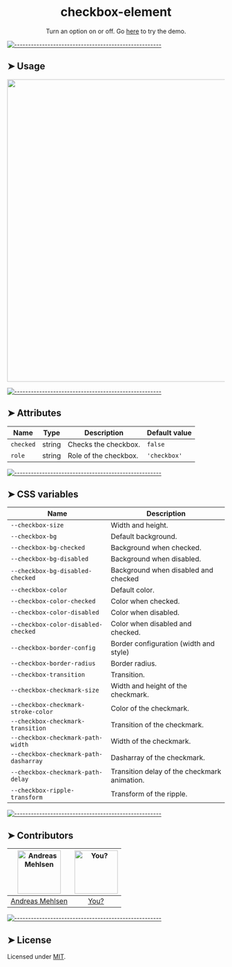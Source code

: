 <h1 align="center">checkbox-element</h1>
<p align="center">Turn an option on or off. Go <a href="http://elem.dev/demo/checkbox">here</a> to try the demo.</p>


[![-----------------------------------------------------](https://raw.githubusercontent.com/andreasbm/readme/master/assets/lines/colored.png)](#usage)

## ➤ Usage
<a href="http://elem.dev/demo/checkbox" align="center">
  <img src="https://raw.githubusercontent.com/andreasbm/elements/documentation/screenshots/checkbox-element.png?token=AF-iBQSqMzuMAQ5EiwnHa2DFSM_IS0ihks5cg7uDwA%3D%3D" width="700" />
<a/>


[![-----------------------------------------------------](https://raw.githubusercontent.com/andreasbm/readme/master/assets/lines/colored.png)](#attributes)

## ➤ Attributes

| Name | Type | Description | Default value |
| ------- | ------- | ------- | ------- |
| `checked` | string | Checks the checkbox. | `false` |
| `role` | string | Role of the checkbox. | `'checkbox'` |


[![-----------------------------------------------------](https://raw.githubusercontent.com/andreasbm/readme/master/assets/lines/colored.png)](#css-variables)

## ➤ CSS variables

| Name | Description |
| ------- | ------- |
| `--checkbox-size` | Width and height. |
| `--checkbox-bg` | Default background. |
| `--checkbox-bg-checked` | Background when checked. |
| `--checkbox-bg-disabled` | Background when disabled. |
| `--checkbox-bg-disabled-checked` | Background when disabled and checked |
| `--checkbox-color` | Default color. |
| `--checkbox-color-checked` | Color when checked. |
| `--checkbox-color-disabled` | Color when disabled. |
| `--checkbox-color-disabled-checked` | Color when disabled and checked. |
| `--checkbox-border-config` | Border configuration (width and style) |
| `--checkbox-border-radius` | Border radius. |
| `--checkbox-transition` | Transition. |
| `--checkbox-checkmark-size` | Width and height of the checkmark. |
| `--checkbox-checkmark-stroke-color` | Color of the checkmark. |
| `--checkbox-checkmark-transition` | Transition of the checkmark. |
| `--checkbox-checkmark-path-width` | Width of the checkmark. |
| `--checkbox-checkmark-path-dasharray` | Dasharray of the checkmark. |
| `--checkbox-checkmark-path-delay` | Transition delay of the checkmark animation. |
| `--checkbox-ripple-transform` | Transform of the ripple. |


[![-----------------------------------------------------](https://raw.githubusercontent.com/andreasbm/readme/master/assets/lines/colored.png)](#contributors)

## ➤ Contributors
	
|[<img alt="Andreas Mehlsen" src="https://avatars1.githubusercontent.com/u/6267397?s=460&v=4" width="100">](https://twitter.com/andreasmehlsen) | [<img alt="You?" src="https://joeschmoe.io/api/v1/random" width="100">](https://github.com/andreasbm/elements/blob/master/CONTRIBUTING.md)|
|:---: | :---:|
|[Andreas Mehlsen](https://twitter.com/andreasmehlsen) | [You?](https://github.com/andreasbm/elements/blob/master/CONTRIBUTING.md)|

[![-----------------------------------------------------](https://raw.githubusercontent.com/andreasbm/readme/master/assets/lines/colored.png)](#license)

## ➤ License
	
Licensed under [MIT](https://opensource.org/licenses/MIT).
